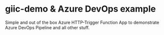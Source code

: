 # giic-demo & Azure DevOps example

Simple and out of the box Azure HTTP-Trigger Function App to demonstrate Azure DevOps Pipeline and all other stuff.
